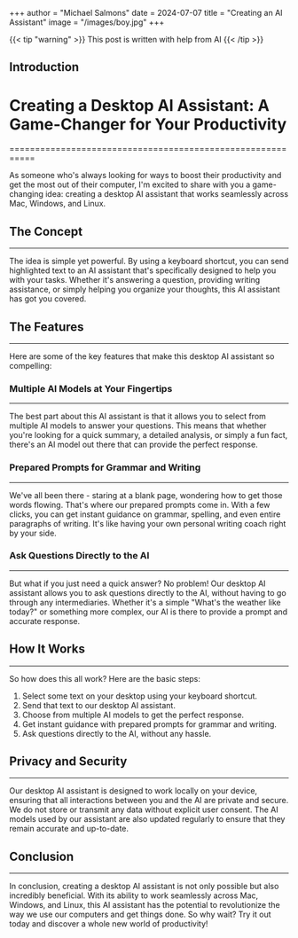 +++
author = "Michael Salmons"
date = 2024-07-07
title = "Creating an AI Assistant"
image = "/images/boy.jpg"
+++

{{< tip "warning" >}}
This post is written with help from AI
{{< /tip >}}

## Introduction
# Creating a Desktop AI Assistant: A Game-Changer for Your Productivity
===========================================================

As someone who's always looking for ways to boost their productivity and get the most out of their computer, I'm excited to share with you a game-changing idea: creating a desktop AI assistant that works seamlessly across Mac, Windows, and Linux.

## The Concept
---------------

The idea is simple yet powerful. By using a keyboard shortcut, you can send highlighted text to an AI assistant that's specifically designed to help you with your tasks. Whether it's answering a question, providing writing assistance, or simply helping you organize your thoughts, this AI assistant has got you covered.

## The Features
----------------

Here are some of the key features that make this desktop AI assistant so compelling:

### Multiple AI Models at Your Fingertips
-----------------------------------------

The best part about this AI assistant is that it allows you to select from multiple AI models to answer your questions. This means that whether you're looking for a quick summary, a detailed analysis, or simply a fun fact, there's an AI model out there that can provide the perfect response.

### Prepared Prompts for Grammar and Writing
---------------------------------------------

We've all been there - staring at a blank page, wondering how to get those words flowing. That's where our prepared prompts come in. With a few clicks, you can get instant guidance on grammar, spelling, and even entire paragraphs of writing. It's like having your own personal writing coach right by your side.

### Ask Questions Directly to the AI
-------------------------------------

But what if you just need a quick answer? No problem! Our desktop AI assistant allows you to ask questions directly to the AI, without having to go through any intermediaries. Whether it's a simple "What's the weather like today?" or something more complex, our AI is there to provide a prompt and accurate response.

## How It Works
----------------

So how does this all work? Here are the basic steps:

1. Select some text on your desktop using your keyboard shortcut.
2. Send that text to our desktop AI assistant.
3. Choose from multiple AI models to get the perfect response.
4. Get instant guidance with prepared prompts for grammar and writing.
5. Ask questions directly to the AI, without any hassle.

## Privacy and Security
-----------------------

Our desktop AI assistant is designed to work locally on your device, ensuring that all interactions between you and the AI are private and secure. We do not store or transmit any data without explicit user consent. The AI models used by our assistant are also updated regularly to ensure that they remain accurate and up-to-date.

## Conclusion
--------------

In conclusion, creating a desktop AI assistant is not only possible but also incredibly beneficial. With its ability to work seamlessly across Mac, Windows, and Linux, this AI assistant has the potential to revolutionize the way we use our computers and get things done. So why wait? Try it out today and discover a whole new world of productivity!
